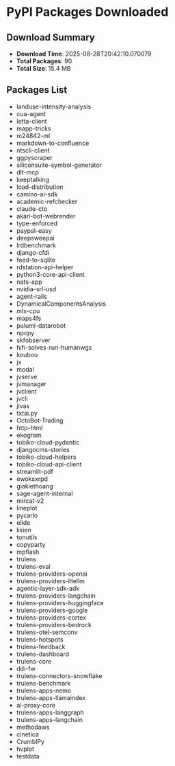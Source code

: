 # PyPI Packages Downloaded

## Download Summary
- **Download Time**: 2025-08-28T20:42:10.070079
- **Total Packages**: 90
- **Total Size**: 15.4 MB

## Packages List
- landuse-intensity-analysis
- cua-agent
- letta-client
- mapp-tricks
- m24842-ml
- markdown-to-confluence
- ntscli-client
- ggpyscraper
- siliconsuite-symbol-generator
- dlt-mcp
- keeptalking
- load-distribution
- camino-ai-sdk
- academic-refchecker
- claude-cto
- akari-bot-webrender
- type-enforced
- paypal-easy
- deepsweepai
- lrdbenchmark
- django-cfdi
- feed-to-sqlite
- rdstation-api-helper
- python3-core-api-client
- nats-app
- nvidia-srl-usd
- agent-rails
- DynamicalComponentsAnalysis
- mlx-cpu
- maps4fs
- pulumi-datarobot
- npcpy
- skfobserver
- hifi-solves-run-humanwgs
- koubou
- jx
- modal
- jvserve
- jvmanager
- jvclient
- jvcli
- jivas
- txtai.py
- OctoBot-Trading
- http-html
- ekogram
- tobiko-cloud-pydantic
- djangocms-stories
- tobiko-cloud-helpers
- tobiko-cloud-api-client
- streamlit-pdf
- ewoksxrpd
- giakiethoang
- sage-agent-internal
- mircat-v2
- lineplot
- pycarlo
- elide
- lisien
- tonutils
- copyparty
- mpflash
- trulens
- trulens-eval
- trulens-providers-openai
- trulens-providers-litellm
- agentic-layer-sdk-adk
- trulens-providers-langchain
- trulens-providers-huggingface
- trulens-providers-google
- trulens-providers-cortex
- trulens-providers-bedrock
- trulens-otel-semconv
- trulens-hotspots
- trulens-feedback
- trulens-dashboard
- trulens-core
- ddi-fw
- trulens-connectors-snowflake
- trulens-benchmark
- trulens-apps-nemo
- trulens-apps-llamaindex
- ai-proxy-core
- trulens-apps-langgraph
- trulens-apps-langchain
- methodaws
- cinetica
- CrumblPy
- hvplot
- testdata
